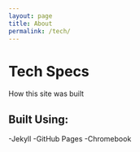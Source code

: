 ```yaml
---
layout: page
title: About
permalink: /tech/
---
```


# Tech Specs
How this site was built

## Built Using:
-Jekyll
-GitHub Pages
-Chromebook
